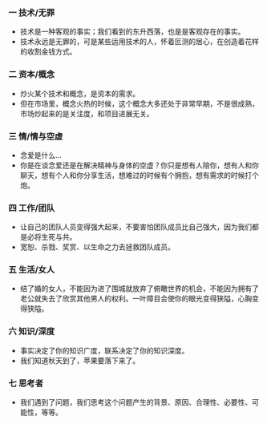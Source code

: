 ### 一 技术/无罪
- 技术是一种客观的事实；我们看到的东升西落，也是是客观存在的事实。
- 技术永远是无罪的，可是某些运用技术的人，怀着叵测的居心，在创造着花样的收割金钱方式。

### 二 资本/概念
- 炒火某个技术和概念，是资本的需求。
- 但在市场里，概念火热的时候，这个概念大多还处于非常早期，不是很成熟，市场炒起来的是关注度，和项目进展无关。

### 三 情/情与空虚
- 念爱是什么...
- 你是在谈念爱还是在解决精神与身体的空虚？你只是想有人陪你，想有人和你聊天，想有个人和你分享生活，想难过的时候有个拥抱，想有需求的时候打个炮。

### 四 工作/团队
- 让自己的团队人员变得强大起来，不要害怕团队成员比自己强大，因为我们都是必将生死与共。
- 宽恕、杀戮、奖赏、以生命之力去拯救团队成员。

### 五 生活/女人
- 结了婚的女人，不能因为进了围城就放弃了俯瞰世界的机会，不能因为拥有了老公就失去了欣赏其他男人的权利。一叶障目会使你的眼光变得狭隘，心胸变得狭隘。

### 六 知识/深度
- 事实决定了你的知识广度，联系决定了你的知识深度。
- 我们知道秋天到了，苹果要落下来了。

### 七 思考者
- 我们遇到了问题，我们思考这个问题产生的背景、原因、合理性、必要性、可能性，等等。